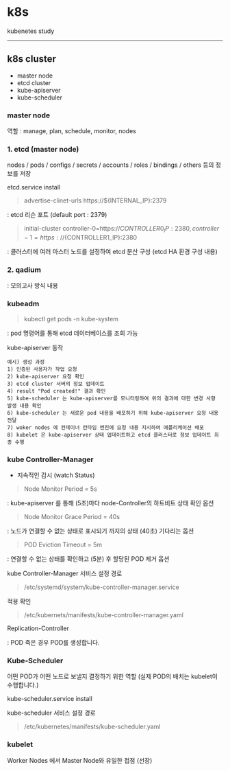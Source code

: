 # k8s
kubenetes study 
 
---

## k8s cluster
- master node 
- etcd cluster
- kube-apiserver 
- kube-scheduler

### master node
역할 : 
manage, plan, schedule, monitor, nodes


### 1. etcd (master node)
nodes / pods / configs / secrets / accounts / roles / bindings / others 등의 정보를 저장


etcd.service install 
> advertise-clinet-urls https://${INTERNAL_IP}:2379 

   : etcd 리슨 포트 (default port : 2379) 

> initial-cluster controller-0=https://${CONTROLLER0_IP}:2380,controller-1=https://${CONTROLLER1_IP}:2380 

   : 클러스터에 여러 마스터 노드를 설정하여 etcd 분산 구성 (etcd HA 환경 구성 내용) 


### 2. qadium 
: 모의고사 방식 내용

### kubeadm
> kubectl get pods -n kube-system 

: pod 명령어를 통해 etcd 데이터베이스를 조회 가능

kube-apiserver 동작

```
예시) 생성 과정 
1) 인증된 사용자가 작업 요청
2) kube-apiserver 요청 확인
3) etcd cluster 서버의 정보 업데이트
4) result "Pod created!" 결과 확인
5) kube-scheduler 는 kube-apiserver를 모니터링하여 위의 결과에 대한 변경 사항 발생 내용 확인
6) kube-scheduler 는 새로운 pod 내용을 배포하기 위해 kube-apiserver 요청 내용 전달
7) woker nodes 에 컨테이너 런타임 엔진에 요청 내용 지시하여 애플리케이션 배포
8) kubelet 은 kube-apiserver 상태 업데이트하고 etcd 클러스터로 정보 업데이트 최종 수행
```
### kube Controller-Manager
- 지속적인 감시 (watch Status)  

> Node Monitor Period = 5s 

: kube-apiserver 를 통해 (5초)마다 node-Controller의 하트비트 상태 확인 옵션

> Node Monitor Grace Period = 40s

: 노드가 연결할 수 없는 상태로 표시되기 까지의 상태 (40초) 기다리는 옵션 

> POD Eviction Timeout = 5m 

: 연결할 수 없는 상태를 확인하고 (5분) 후 할당된 POD 제거 옵션 


kube Controller-Manager 서비스 설정 경로
> /etc/systemd/system/kube-controller-manager.service

적용 확인  
> /etc/kubernets/manifests/kube-controller-manager.yaml

Replication-Controller 

: POD 죽은 경우 POD를 생성합니다.

### Kube-Scheduler
어떤 POD가 어떤 노드로 보낼지 결정하기 위한 역할
(실제 POD의 배치는 kubelet이 수행합니다.)

kube-scheduler.service install 

kube-scheduler 서비스 설정 경로
> /etc/kubernetes/manifests/kube-scheduler.yaml 

### kubelet
Worker Nodes 에서 Master Node와 유일한 접점 (선장)


